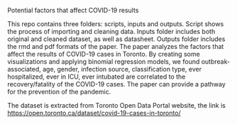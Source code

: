 Potential factors that affect COVID-19 results

This repo contains three folders: scripts, inputs and outputs. Script shows the process of importing and cleaning data. Inputs folder includes both original and cleaned dataset, as well as datasheet. Outputs folder includes the rmd and pdf formats of the paper. The paper analyzes the factors that affect the results of COVID-19 cases in Toronto. By creating some visualizations and applying binomial regression models, we found outbreak-associated, age, gender, infection source, classification type, ever hospitalized, ever in ICU, ever intubated are correlated to the recovery/fatality of the COVID-19 cases. The paper can provide a pathway for the prevention of the pandemic.


The dataset is extracted from Toronto Open Data Portal website, the link is https://open.toronto.ca/dataset/covid-19-cases-in-toronto/
